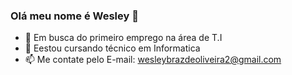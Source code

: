 ### Olá meu nome é Wesley  👋 
- 🔭 Em busca do primeiro emprego na área de T.I 
- 🌱 Eestou cursando técnico em Informatica 
- 📫 Me contate pelo E-mail: wesleybrazdeoliveira2@gmail.com

<!--
**ObWesley/ObWesley** is a ✨ _special_ ✨ repository because its `README.md` (this file) appears on your GitHub profile.

Here are some ideas to get you started:

- 🔭 Em busca do primeiro emprego na área de T.I 
- 🌱 Eestou cursando técnico em Informatica 
- 📫 Me contate pelo E-mail: wesleybrazdeoliveira2@gmail.com
